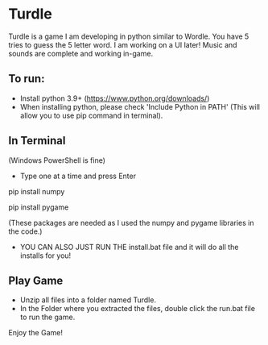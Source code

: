 # Turdle
Turdle is a game I am developing in python similar to Wordle. You have 5 tries to guess the 5 letter word. I am working on a UI later! Music and sounds are complete and working in-game.

To run:
- 
- Install python 3.9+ (https://www.python.org/downloads/)
- When installing python, please check 'Include Python in PATH' (This will allow you to use pip command in terminal).

In Terminal 
-
(Windows PowerShell is fine)

- Type one at a time and press Enter

pip install numpy

pip install pygame

(These packages are needed as I used the numpy and pygame libraries in the code.)

- YOU CAN ALSO JUST RUN THE install.bat file and it will do all the installs for you!

Play Game
-
- Unzip all files into a folder named Turdle.
- In the Folder where you extracted the files, double click the run.bat file to run the game.

Enjoy the Game!
